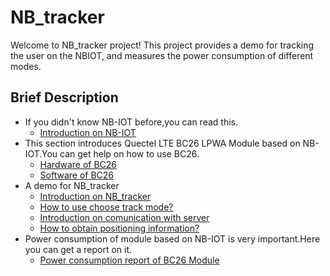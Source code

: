 # NB_tracker
Welcome to NB_tracker project! This project provides a demo for tracking the user on the NBIOT, and measures the power consumption of different modes.

## Brief Description
* If you didn't know NB-IOT before,you can read this.
   * [Introduction on NB-IOT](https://github.com/nofreegood/Work-summary/blob/master/NB-IOT/doc/Introduction%20on%20NB-IOT.md)
* This section introduces Quectel LTE BC26 LPWA Module based on NB-IOT.You can get help on how to use BC26.
   * [Hardware of BC26](https://github.com/nofreegood/Work-summary/blob/master/LTE_BC26_LPWA%20MODULE/doc/Hardware.md)
   * [Software of BC26](https://github.com/nofreegood/Work-summary/blob/master/LTE_BC26_LPWA%20MODULE/doc/Software.md)
* A demo for NB_tracker
   * [Introduction on NB_tracker](https://github.com/nofreegood/Work-summary/blob/master/NB_Tracker_Demo/doc/Introduction.md)
   * [How to use choose track mode?](https://github.com/nofreegood/Work-summary/blob/master/NB_Tracker_Demo/doc/how%20to%20use.md)
   * [Introduction on comunication with server](https://github.com/nofreegood/Work-summary/blob/master/KM1612_BC26_AWS/doc/Introduction.md)
   * [How to obtain positioning information?](https://github.com/nofreegood/Work-summary/blob/master/KM1612_BC26_AWS/doc/Introduction.md)
* Power consumption of module based on NB-IOT is very important.Here you can get a report on it.
   * [Power consumption report of BC26 Module](https://github.com/nofreegood/Work-summary/blob/master/LTE_BC26_LPWA%20MODULE/Power_Consumption_Report/Test_Result/Power%20consumption%20test%20of%20BC26%20Module.md)
